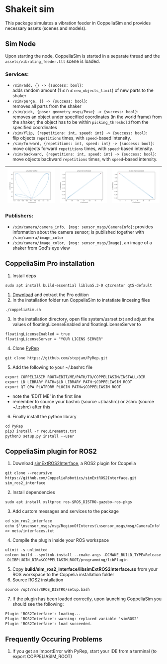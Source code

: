 # Shakeit sim  
This package simulates a vibration feeder in CoppeliaSim and provides necessary assets (scenes and models).

## Sim Node
Upon starting the node, CoppeliaSim is started in a separate thread and the `assets/vibrating_feeder.ttt` scene is loaded.  

### Services:
* `/sim/add, {} -> {success: bool}`:  
adds random amount (1 ≤ n ≤ `new_objects_limit`) of new parts to the shaker
* `/sim/purge, {} -> {success: bool}`:  
removes all parts from the shaker
* `/sim/pick, {pose: geometry_msgs/Pose} -> {success: bool}`:  
removes an object under specified coordinates (in the world frame) from the shaker; 
the object has to be within `picking_threshold` from the specified coordinates
* `/sim/flip, {repetitions: int, speed: int} -> {success: bool}`:  
flip objects `repetitions` times, with `speed`-based intensity. 
* `/sim/forward, {repetitions: int, speed: int} -> {success: bool}`:  
move objects forward `repetitions` times, with `speed`-based intensity. 
* `/sim/backward, {repetitions: int, speed: int} -> {success: bool}`:  
move objects backward `repetitions` times, with `speed`-based intensity. 

| ![flip_behavior](docs/sim_behavior_flip.png)| ![flip_behavior](docs/sim_behavior_forward.png) | ![flip_behavior](docs/sim_behavior_backward.png) |
|---|---|---|
### Publishers:
* `/sim/camera/camera_info, {msg: sensor_msgs/CameraInfo}`: provides information about the camera sensor; is published together with `/sim/camera/image_color`
* `/sim/camera/image_color, {msg: sensor_msgs/Image}`, an image of a shaker from God's eye view

## CoppeliaSim Pro installation
1. Install deps

```
sudo apt install build-essential liblua5.3-0 qtcreator qt5-default 
```

1. [Download](http://www.coppeliarobotics.com/downloads) and extract the Pro edition  
2. In the installation folder run CoppeliaSim to instatiate lincesing files
```
./coppeliaSim.sh
```
3. In the installation directory, open file system/usrset.txt and adjust the values of floatingLicenseEnabled and floatingLicenseServer to
```
floatingLicenseEnabled = true
floatingLicenseServer = "YOUR LICENS SERVER"
```
4. Clone [PyRep](https://github.com/stepjam/PyRep)
```
git clone https://github.com/stepjam/PyRep.git
```
5. Add the following to your ~/.bashrc file
```
export COPPELIASIM_ROOT=EDIT/ME/PATH/TO/COPPELIASIM/INSTALL/DIR
export LD_LIBRARY_PATH=$LD_LIBRARY_PATH:$COPPELIASIM_ROOT
export QT_QPA_PLATFORM_PLUGIN_PATH=$COPPELIASIM_ROOT
```
*  note the 'EDIT ME' in the first line
*  remember to source your bashrc (source ~/.bashrc) or zshrc (source ~/.zshrc) after this
6. Finally install the python library
```
cd PyRep
pip3 install -r requirements.txt
python3 setup.py install --user
```

## CoppeliaSim plugin for ROS2
1. Download [simExtROS2Interface](https://github.com/CoppeliaRobotics/simExtROS2Interface), a ROS2 plugin for Coppelia
```
git clone --recursive https://github.com/CoppeliaRobotics/simExtROS2Interface.git sim_ros2_interface
```
2. Install dependencies
```
sudo apt install xsltproc ros-$ROS_DISTRO-gazebo-ros-pkgs
```
3. Add custom messages and services to the package
```
cd sim_ros2_interface
echo $'\nsensor_msgs/msg/RegionOfInterest\nsensor_msgs/msg/CameraInfo' >> meta/interfaces.txt
```

4. Compile the plugin inside your ROS workspace
```
ulimit -s unlimited
colcon build --symlink-install --cmake-args -DCMAKE_BUILD_TYPE=Release -DLIBPLUGIN_DIR=$COPPELIASIM_ROOT/programming/libPlugin
```
5. Copy **build/sim_ros2_interface/libsimExtROS2Interface.so** from your ROS workspace to the Coppelia installation folder
6. Source ROS2 installation
```
source /opt/ros/$ROS_DISTRO/setup.bash
```
7. If the plugin has been loaded correctly, upon launching CoppeliaSim you should see the following:
```
Plugin 'ROS2Interface': loading...
Plugin 'ROS2Interface': warning: replaced variable 'simROS2'
Plugin 'ROS2Interface': load succeeded.
```

## Frequently Occuring Problems
1. If you get an ImportError with PyRep, start your IDE from a terminal (to export COPPELIASIM_ROOT) 
